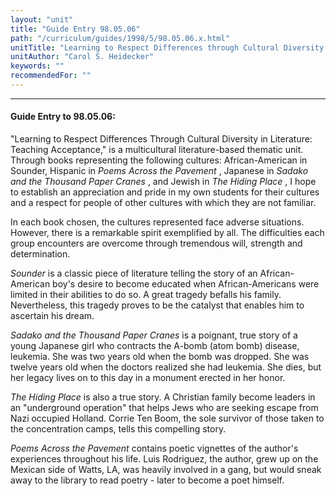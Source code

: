 ```yaml
---
layout: "unit"
title: "Guide Entry 98.05.06"
path: "/curriculum/guides/1998/5/98.05.06.x.html"
unitTitle: "Learning to Respect Differences through Cultural Diversity in Literature:  Teaching Acceptance"
unitAuthor: "Carol S. Heidecker"
keywords: ""
recommendedFor: ""
---
```

<body>
<hr/>
<h4>
Guide Entry to 98.05.06:
</h4>
<p>"Learning to Respect Differences Through Cultural Diversity in Literature: Teaching Acceptance," is a multicultural literature-based thematic unit.  Through books representing the following cultures:  African-American in Sounder, Hispanic in
<i>
Poems Across the Pavement
</i>
, Japanese in
<i>
Sadako and the Thousand Paper Cranes
</i>
, and Jewish in
<i>
The Hiding Place
</i>
, I hope to establish an appreciation and pride in my own students for their cultures and a respect for people of other cultures with which they are not familiar.</p>
<p>
In each book chosen, the cultures represented face adverse situations.  However, there is a remarkable spirit exemplified by all.  The difficulties each group encounters are overcome through tremendous will, strength and determination.
</p>
<p>
<i>
Sounder
</i>
is a classic piece of literature telling the story of an African-American boy's desire to become educated when African-Americans were limited in their abilities to do so.  A great tragedy befalls his family.  Nevertheless, this tragedy proves to be the catalyst that enables him to ascertain his dream.
</p>
<p>
<i>
Sadako and the Thousand Paper Cranes
</i>
is a poignant, true story of a young Japanese girl who contracts the A-bomb (atom bomb) disease, leukemia.  She was two years old when the bomb was dropped.  She was twelve years old when the doctors realized she had leukemia.  She dies, but her legacy lives on to this day in a monument erected in her honor.
</p>
<p>
<i>
The Hiding Place
</i>
is also a true story.  A Christian family become leaders in an "underground operation" that helps Jews who are seeking escape from Nazi occupied Holland. Corrie Ten Boom, the sole survivor of those taken to the concentration camps, tells this compelling story.
</p>
<p>
<i>
Poems Across the Pavement
</i>
contains poetic vignettes of the author's experiences  throughout his life.  Luis Rodriguez, the author, grew up on the Mexican side of Watts, LA, was heavily involved in a gang, but would sneak away to the library to read poetry - later to become a poet himself.
</p>
</body>
